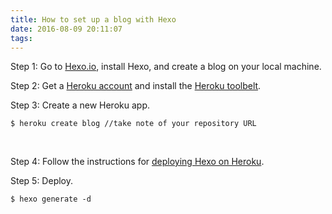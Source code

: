 ```yaml
---
title: How to set up a blog with Hexo
date: 2016-08-09 20:11:07
tags:
---
```

Step 1:
Go to [Hexo.io](https://hexo.io/), install Hexo, and create a blog on your local machine.
<br>

Step 2:
Get a [Heroku account](https://id.heroku.com/login) and install the [Heroku toolbelt](https://toolbelt.heroku.com/).
<br>

Step 3:
Create a new Heroku app.
```
$ heroku create blog //take note of your repository URL
```
<br>

Step 4:
Follow the instructions for [deploying Hexo on Heroku](https://hexo.io/docs/deployment.html#Heroku).
<br>

Step 5:
Deploy.
```
$ hexo generate -d
```
<br>
